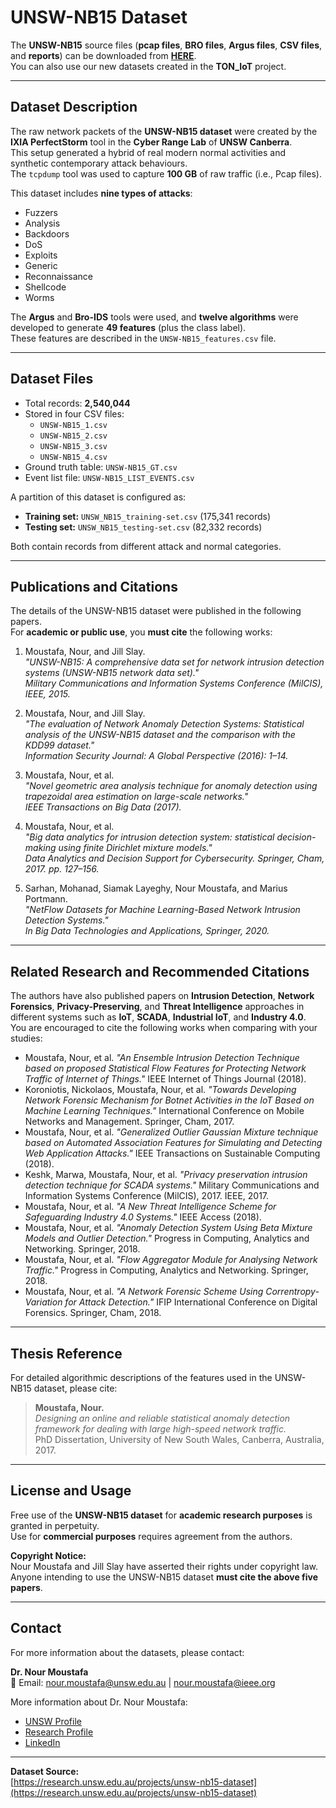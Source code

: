 # UNSW-NB15 Dataset

The **UNSW-NB15** source files (**pcap files**, **BRO files**, **Argus files**, **CSV files**, and **reports**) can be downloaded from **[HERE](https://research.unsw.edu.au/projects/unsw-nb15-dataset)**.  
You can also use our new datasets created in the **TON_IoT** project.

---

## Dataset Description

The raw network packets of the **UNSW-NB15 dataset** were created by the **IXIA PerfectStorm** tool in the **Cyber Range Lab** of **UNSW Canberra**.  
This setup generated a hybrid of real modern normal activities and synthetic contemporary attack behaviours.  
The `tcpdump` tool was used to capture **100 GB** of raw traffic (i.e., Pcap files).

This dataset includes **nine types of attacks**:

- Fuzzers  
- Analysis  
- Backdoors  
- DoS  
- Exploits  
- Generic  
- Reconnaissance  
- Shellcode  
- Worms  

The **Argus** and **Bro-IDS** tools were used, and **twelve algorithms** were developed to generate **49 features** (plus the class label).  
These features are described in the `UNSW-NB15_features.csv` file.

---

## Dataset Files

- Total records: **2,540,044**
- Stored in four CSV files:
  - `UNSW-NB15_1.csv`
  - `UNSW-NB15_2.csv`
  - `UNSW-NB15_3.csv`
  - `UNSW-NB15_4.csv`
- Ground truth table: `UNSW-NB15_GT.csv`
- Event list file: `UNSW-NB15_LIST_EVENTS.csv`

A partition of this dataset is configured as:

- **Training set:** `UNSW_NB15_training-set.csv` (175,341 records)
- **Testing set:** `UNSW_NB15_testing-set.csv` (82,332 records)

Both contain records from different attack and normal categories.

---

## Publications and Citations

The details of the UNSW-NB15 dataset were published in the following papers.  
For **academic or public use**, you **must cite** the following works:

1. Moustafa, Nour, and Jill Slay.  
   *"UNSW-NB15: A comprehensive data set for network intrusion detection systems (UNSW-NB15 network data set)."*  
   *Military Communications and Information Systems Conference (MilCIS), IEEE, 2015.*

2. Moustafa, Nour, and Jill Slay.  
   *"The evaluation of Network Anomaly Detection Systems: Statistical analysis of the UNSW-NB15 dataset and the comparison with the KDD99 dataset."*  
   *Information Security Journal: A Global Perspective (2016): 1–14.*

3. Moustafa, Nour, et al.  
   *"Novel geometric area analysis technique for anomaly detection using trapezoidal area estimation on large-scale networks."*  
   *IEEE Transactions on Big Data (2017).*

4. Moustafa, Nour, et al.  
   *"Big data analytics for intrusion detection system: statistical decision-making using finite Dirichlet mixture models."*  
   *Data Analytics and Decision Support for Cybersecurity. Springer, Cham, 2017. pp. 127–156.*

5. Sarhan, Mohanad, Siamak Layeghy, Nour Moustafa, and Marius Portmann.  
   *"NetFlow Datasets for Machine Learning-Based Network Intrusion Detection Systems."*  
   *In Big Data Technologies and Applications, Springer, 2020.*

---

## Related Research and Recommended Citations

The authors have also published papers on **Intrusion Detection**, **Network Forensics**, **Privacy-Preserving**, and **Threat Intelligence** approaches in different systems such as **IoT**, **SCADA**, **Industrial IoT**, and **Industry 4.0**.  
You are encouraged to cite the following works when comparing with your studies:

- Moustafa, Nour, et al. *"An Ensemble Intrusion Detection Technique based on proposed Statistical Flow Features for Protecting Network Traffic of Internet of Things."* IEEE Internet of Things Journal (2018).  
- Koroniotis, Nickolaos, Moustafa, Nour, et al. *"Towards Developing Network Forensic Mechanism for Botnet Activities in the IoT Based on Machine Learning Techniques."* International Conference on Mobile Networks and Management. Springer, Cham, 2017.  
- Moustafa, Nour, et al. *"Generalized Outlier Gaussian Mixture technique based on Automated Association Features for Simulating and Detecting Web Application Attacks."* IEEE Transactions on Sustainable Computing (2018).  
- Keshk, Marwa, Moustafa, Nour, et al. *"Privacy preservation intrusion detection technique for SCADA systems."* Military Communications and Information Systems Conference (MilCIS), 2017. IEEE, 2017.  
- Moustafa, Nour, et al. *"A New Threat Intelligence Scheme for Safeguarding Industry 4.0 Systems."* IEEE Access (2018).  
- Moustafa, Nour, et al. *"Anomaly Detection System Using Beta Mixture Models and Outlier Detection."* Progress in Computing, Analytics and Networking. Springer, 2018.  
- Moustafa, Nour, et al. *"Flow Aggregator Module for Analysing Network Traffic."* Progress in Computing, Analytics and Networking. Springer, 2018.  
- Moustafa, Nour, et al. *"A Network Forensic Scheme Using Correntropy-Variation for Attack Detection."* IFIP International Conference on Digital Forensics. Springer, Cham, 2018.

---

## Thesis Reference

For detailed algorithmic descriptions of the features used in the UNSW-NB15 dataset, please cite:

> **Moustafa, Nour.**  
> *Designing an online and reliable statistical anomaly detection framework for dealing with large high-speed network traffic.*  
> PhD Dissertation, University of New South Wales, Canberra, Australia, 2017.

---

## License and Usage

Free use of the **UNSW-NB15 dataset** for **academic research purposes** is granted in perpetuity.  
Use for **commercial purposes** requires agreement from the authors.

**Copyright Notice:**  
Nour Moustafa and Jill Slay have asserted their rights under copyright law.  
Anyone intending to use the UNSW-NB15 dataset **must cite the above five papers**.

---

## Contact

For more information about the datasets, please contact:

**Dr. Nour Moustafa**  
📧 Email: [nour.moustafa@unsw.edu.au](mailto:nour.moustafa@unsw.edu.au) | [nour.moustafa@ieee.org](mailto:nour.moustafa@ieee.org)

More information about Dr. Nour Moustafa:
- [UNSW Profile](https://www.unsw.adfa.edu.au/our-people/dr-nour-moustafa)
- [Research Profile](https://research.unsw.edu.au/people/dr-nour-moustafa-abdelhameed-moustafa)
- [LinkedIn](https://www.linkedin.com/in/nour-moustafa-0a7a7859/)

---

**Dataset Source:**  
[https://research.unsw.edu.au/projects/unsw-nb15-dataset](https://research.unsw.edu.au/projects/unsw-nb15-dataset)
